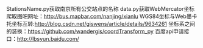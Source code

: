 StationsName.py获取南京所有公交站点的名称
data.py获取WebMercator坐标
爬取图吧网址：http://bus.mapbar.com/nanjing/xianlu
WGS84坐标与Web墨卡托坐标互转:http://blog.csdn.net/giswens/article/details/9634261
坐标系之间的装换：https://github.com/wandergis/coordTransform_py
百度api申请接口：http://lbsyun.baidu.com/


